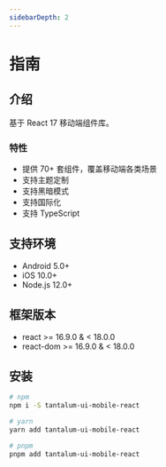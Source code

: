 ```yaml
---
sidebarDepth: 2
---
```


# 指南

## 介绍

基于 React 17 移动端组件库。

### 特性

- 提供 70+ 套组件，覆盖移动端各类场景
- 支持主题定制
- 支持黑暗模式
- 支持国际化
- 支持 TypeScript

## 支持环境

- Android 5.0+
- iOS 10.0+
- Node.js 12.0+

## 框架版本

- react >= 16.9.0 & < 18.0.0
- react-dom >= 16.9.0 & < 18.0.0

## 安装

```sh
# npm
npm i -S tantalum-ui-mobile-react

# yarn
yarn add tantalum-ui-mobile-react

# pnpm
pnpm add tantalum-ui-mobile-react
```
